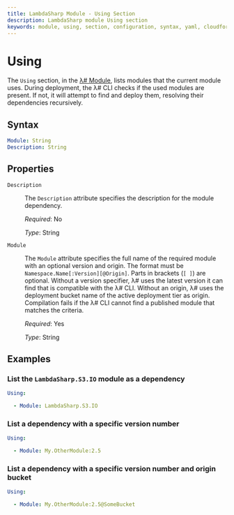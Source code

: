 ```yaml
---
title: LambdaSharp Module - Using Section
description: LambdaSharp module Using section
keywords: module, using, section, configuration, syntax, yaml, cloudformation
---
```

# Using

The `Using` section, in the [λ# Module](Index.md), lists modules that the current module uses. During deployment, the λ# CLI checks if the used modules are present. If not, it will attempt to find and deploy them, resolving their dependencies recursively.

## Syntax

```yaml
Module: String
Description: String
```

## Properties

<dl>

<dt><code>Description</code></dt>
<dd>

The <code>Description</code> attribute specifies the description for the module dependency.

<i>Required</i>: No

<i>Type</i>: String
</dd>

<dt><code>Module</code></dt>
<dd>

The <code>Module</code> attribute specifies the full name of the required module with an optional version and origin. The format must be <code>Namespace.Name[:Version][@Origin]</code>. Parts in brackets (<code>[ ]</code>) are optional. Without a version specifier, λ# uses the latest version it can find that is compatible with the λ# CLI. Without an origin, λ# uses the deployment bucket name of the active deployment tier as origin. Compilation fails if the λ# CLI cannot find a published module that matches the criteria.

<i>Required</i>: Yes

<i>Type</i>: String
</dd>

</dl>

## Examples

### List the `LambdaSharp.S3.IO` module as a dependency

```yaml
Using:

  - Module: LambdaSharp.S3.IO
```

### List a dependency with a specific version number

```yaml
Using:

  - Module: My.OtherModule:2.5
```

### List a dependency with a specific version number and origin bucket

```yaml
Using:

  - Module: My.OtherModule:2.5@SomeBucket
```
